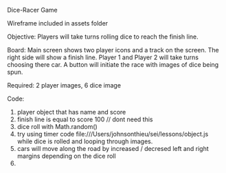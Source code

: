 Dice-Racer Game

Wireframe included in assets folder

Objective: Players will take turns rolling dice to reach the finish line. 

Board: Main screen shows two player icons and a track on the screen. The right side will show a finish line. Player 1 and Player 2 will take turns choosing there car. A button will initiate the race with images of dice being spun. 

Required: 2 player images, 6 dice image

Code: 
1. player object that has name and score
2. finish line is equal to score 100 // dont need this
3. dice roll with Math.random()
4. try using timer code file:///Users/johnsonthieu/sei/lessons/object.js while dice is rolled and looping through images.
5. cars will move along the road by increased / decresed left and right margins depending on the dice roll
6. 